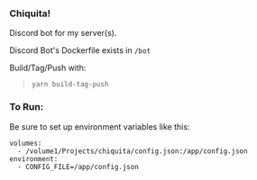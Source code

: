 ### Chiquita!

Discord bot for my server(s).

Discord Bot's Dockerfile exists in `/bot`

Build/Tag/Push with:  
> `yarn build-tag-push`

### To Run:

Be sure to set up environment variables like this:

    volumes:
      - /volume1/Projects/chiquita/config.json:/app/config.json
    environment:
      - CONFIG_FILE=/app/config.json